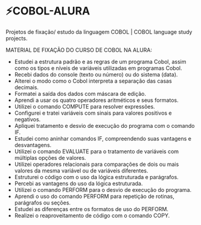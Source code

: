# ⚡COBOL-ALURA
Projetos de fixação/ estudo da linguagem COBOL | COBOL language study projects.

MATERIAL DE FIXAÇÃO DO CURSO DE COBOL NA ALURA:


- Estudei a estrutura padrão e as regras de um programa Cobol, assim como os tipos e níveis de variáveis utilizadas em programas Cobol.
- Recebi dados do console (texto ou número) ou do sistema (data).
- Alterei o modo como o Cobol interpreta a separação das casas decimais.
- Formatei a saída dos dados com máscara de edição.
- Aprendi a usar os quatro operadores aritméticos e seus formatos.
- Utilizei o comando COMPUTE para resolver expressões.
- Configurei e tratei variáveis com sinais para valores positivos e negativos.
- Apliquei tratamento e desvio de execução do programa com o comando IF.
- Estudei como aninhar comandos IF, compreendendo suas vantagens e desvantagens.
- Utilizei o comando EVALUATE para o tratamento de variáveis com múltiplas opções de valores.
- Utilizei operadores relacionais para comparações de dois ou mais valores da mesma variável ou de variáveis diferentes.
- Estruturei o código com o uso da lógica estruturada e parágrafos.
- Percebi as vantagens do uso da lógica estruturada.
- Utilizei o comando PERFORM para o desvio de execução do programa.
- Aprendi o uso do comando PERFORM para repetição de rotinas, parágrafos ou seções.
- Estudei as diferenças entre os formatos de uso do PERFORM.
- Realizei o reaproveitamento de código com o comando COPY.
